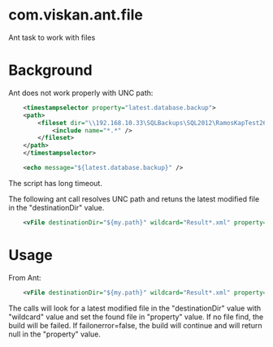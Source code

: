 com.viskan.ant.file
===================

Ant task to work with files

Background
==========

Ant does not work properly with UNC path:

```xml
	<timestampselector property="latest.database.backup">
	<path>
		<fileset dir="\\192.168.10.33\SQLBackups\SQL2012\RamosKapTest26">
			<include name="*.*" />
		</fileset>
	</path>
	</timestampselector>

	<echo message="${latest.database.backup}" />
```

The script has long timeout.

The following ant call resolves UNC path and retuns the latest modified file in the "destinationDir" value.
```xml
	<vFile destinationDir="${my.path}" wildcard="Result*.xml" property="stable.result" />
```


Usage
=====

From Ant:
```xml
	<vFile destinationDir="${my.path}" wildcard="Result*.xml" property="stable.result" failonerror="false" />
```

The calls will look for a latest modified file in the "destinationDir" value with "wildcard" value and set the found file in "property" value.
If no file find, the build will be failed. If failonerror=false, the build will continue and will return null in the "property" value.